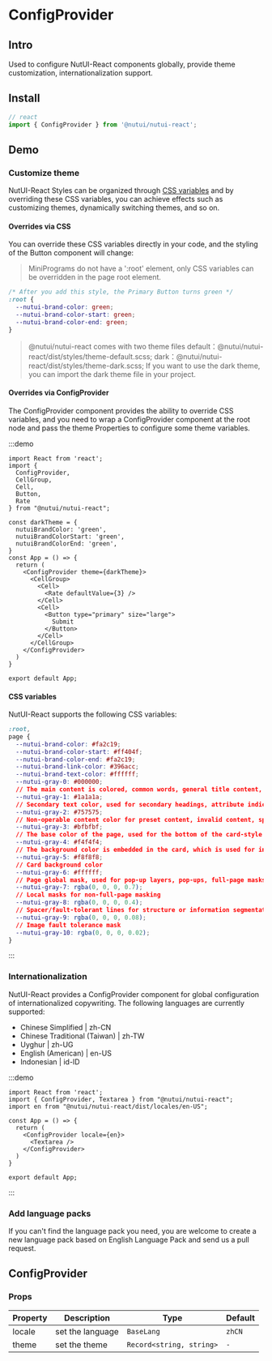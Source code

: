 # ConfigProvider

## Intro

Used to configure NutUI-React components globally, provide theme customization, internationalization support.

## Install

```ts
// react
import { ConfigProvider } from '@nutui/nutui-react';
```

## Demo

### Customize theme

NutUI-React Styles can be organized through [CSS variables](https://developer.mozilla.org/zh-CN/docs/Web/CSS/Using_CSS_custom_properties) and by overriding these CSS variables, you can achieve effects such as customizing themes, dynamically switching themes, and so on.

#### Overrides via CSS

You can override these CSS variables directly in your code, and the styling of the Button component will change:

> MiniPrograms do not have a ':root' element, only CSS variables can be overridden in the page root element.

```css
/* After you add this style, the Primary Button turns green */
:root {
  --nutui-brand-color: green;
  --nutui-brand-color-start: green;
  --nutui-brand-color-end: green;
}
```

> @nutui/nutui-react comes with two theme files default：@nutui/nutui-react/dist/styles/theme-default.scss; dark：@nutui/nutui-react/dist/styles/theme-dark.scss; If you want to use the dark theme, you can import the dark theme file in your project.

#### Overrides via ConfigProvider

The ConfigProvider component provides the ability to override CSS variables, and you need to wrap a ConfigProvider component at the root node and pass the theme Properties to configure some theme variables.

:::demo

```tsx
import React from 'react';
import {
  ConfigProvider,
  CellGroup,
  Cell,
  Button,
  Rate
} from "@nutui/nutui-react";

const darkTheme = {
  nutuiBrandColor: 'green',
  nutuiBrandColorStart: 'green',
  nutuiBrandColorEnd: 'green',
}
const App = () => {
  return (
    <ConfigProvider theme={darkTheme}>
      <CellGroup>
        <Cell>
          <Rate defaultValue={3} />
        </Cell>
        <Cell>
          <Button type="primary" size="large">
            Submit
          </Button>
        </Cell>
      </CellGroup>
    </ConfigProvider>
  )
}

export default App;
```

#### CSS variables

NutUI-React supports the following CSS variables:

```css
:root,
page {
  --nutui-brand-color: #fa2c19;
  --nutui-brand-color-start: #ff404f;
  --nutui-brand-color-end: #fa2c19;
  --nutui-brand-link-color: #396acc;
  --nutui-brand-text-color: #ffffff;
  --nutui-gray-0: #000000;
  // The main content is colored, common words, general title content, detailed text browsing, general button text and chart guidance
  --nutui-gray-1: #1a1a1a;
  // Secondary text color, used for secondary headings, attribute indications, non-primary information guidance, etc.
  --nutui-gray-2: #757575;
  // Non-operable content color for preset content, invalid content, special non-clickable buttons, component border lines, etc.
  --nutui-gray-3: #bfbfbf;
  // The base color of the page, used for the bottom of the card-style page, is always placed at the bottom of the page.
  --nutui-gray-4: #f4f4f4;
  // The background color is embedded in the card, which is used for information wrapping inside the card, and the perception is weak.
  --nutui-gray-5: #f8f8f8;
  // Card background color
  --nutui-gray-6: #ffffff;
  // Page global mask, used for pop-up layers, pop-ups, full-page masks that new features lead to appear
  --nutui-gray-7: rgba(0, 0, 0, 0.7);
  // Local masks for non-full-page masking
  --nutui-gray-8: rgba(0, 0, 0, 0.4);
  // Spacer/fault-tolerant lines for structure or information segmentation
  --nutui-gray-9: rgba(0, 0, 0, 0.08);
  // Image fault tolerance mask
  --nutui-gray-10: rgba(0, 0, 0, 0.02);
}

```

:::

### Internationalization

NutUI-React provides a ConfigProvider component for global configuration of internationalized copywriting. The following languages are currently supported:

*   Chinese Simplified | zh-CN
*   Chinese Traditional (Taiwan) | zh-TW
*   Uyghur | zh-UG
*   English (American) | en-US
*   Indonesian | id-ID

:::demo

```tsx
import React from 'react';
import { ConfigProvider, Textarea } from "@nutui/nutui-react";
import en from "@nutui/nutui-react/dist/locales/en-US";

const App = () => {
  return (
    <ConfigProvider locale={en}>
      <Textarea />
    </ConfigProvider>
  )
}

export default App;
```

:::

### Add language packs

If you can't find the language pack you need, you are welcome to create a new language pack based on English Language Pack and send us a pull request.

## ConfigProvider

### Props

| Property | Description | Type | Default |
| --- | --- | --- | --- |
| locale | set the language | `BaseLang` | `zhCN` |
| theme | set the theme | `Record<string, string>` | `-` |